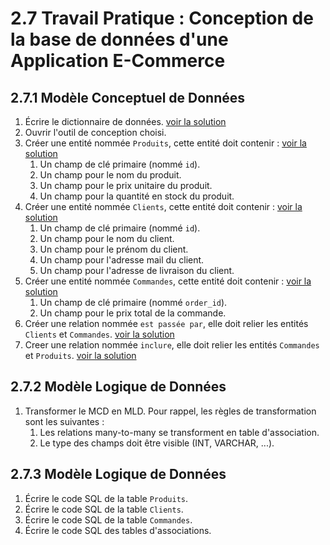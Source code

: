 # 2.7 Travail Pratique : Conception de la base de données d'une Application E-Commerce

## 2.7.1 Modèle Conceptuel de Données

1. Écrire le dictionnaire de données. [voir la solution](https://github.com/HachemiH/formation-cda-bdd/tree/TPC-2.7.1.1)
2. Ouvrir l'outil de conception choisi.
3. Créer une entité nommée `Produits`, cette entité doit contenir : [voir la solution](https://github.com/HachemiH/formation-cda-bdd/tree/TPC-2.7.1.3)
   1. Un champ de clé primaire (nommé `id`).
   2. Un champ pour le nom du produit.
   3. Un champ pour le prix unitaire du produit.
   4. Un champ pour la quantité en stock du produit.
4. Créer une entité nommée `Clients`, cette entité doit contenir : [voir la solution](https://github.com/HachemiH/formation-cda-bdd/tree/TPC-2.7.1.4)
   1. Un champ de clé primaire (nommé `id`).
   2. Un champ pour le nom du client.
   3. Un champ pour le prénom du client.
   4. Un champ pour l'adresse mail du client.
   5. Un champ pour l'adresse de livraison du client.
5. Créer une entité nommée `Commandes`, cette entité doit contenir : [voir la solution](https://github.com/HachemiH/formation-cda-bdd/tree/TPC-2.7.1.5)
   1. Un champ de clé primaire (nommé `order_id`).
   2. Un champ pour le prix total de la commande.
6. Créer une relation nommée `est passée par`, elle doit relier les entités `Clients` et `Commandes`. [voir la solution](https://github.com/HachemiH/formation-cda-bdd/tree/TPC-2.7.1.6)
7. Creer une relation nommée `inclure`, elle doit relier les entités `Commandes` et `Produits`. [voir la solution](https://github.com/HachemiH/formation-cda-bdd/tree/TPC-2.7.1.7)

## 2.7.2 Modèle Logique de Données

1. Transformer le MCD en MLD. Pour rappel, les règles de transformation sont les suivantes :
   1. Les relations many-to-many se transforment en table d'association.
   2. Le type des champs doit être visible (INT, VARCHAR, ...).

## 2.7.3 Modèle Logique de Données

1. Écrire le code SQL de la table `Produits`.
2. Écrire le code SQL de la table `Clients`.
3. Écrire le code SQL de la table `Commandes`.
4. Écrire le code SQL des tables d'associations.
